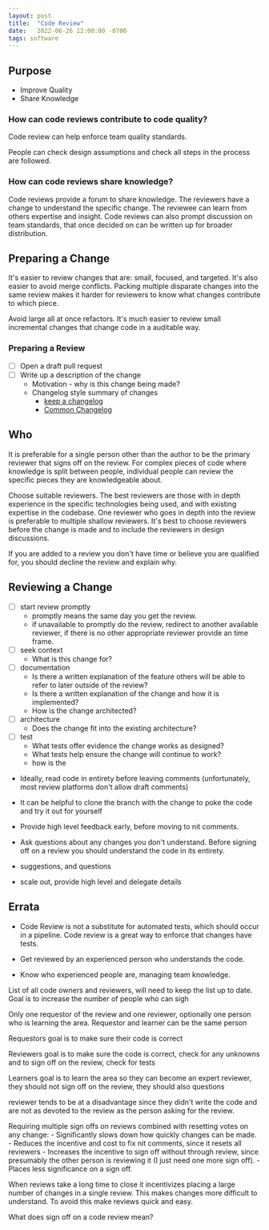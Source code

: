 ```yaml
---
layout: post
title:  "Code Review"
date:   2022-06-26 12:00:00 -0700
tags: software
---
```

## Purpose

- Improve Quality
- Share Knowledge

### How can code reviews contribute to code quality?

Code review can help enforce team quality standards.

People can check design assumptions and check all steps in the process are followed.

### How can code reviews share knowledge?

Code reviews provide a forum to share knowledge.
The reviewers have a change to understand the specific change.
The reviewee can learn from others expertise and insight.
Code reviews can also prompt discussion on team standards, that once decided on can be written up for broader distribution.

## Preparing a Change

It's easier to review changes that are: small, focused, and targeted. It's also easier to avoid merge conflicts. Packing multiple disparate changes into the same review makes it harder for reviewers to know what changes contribute to which piece.

Avoid large all at once refactors. It's much easier to review small incremental changes that change code in a auditable way.

### Preparing a Review

- [ ] Open a draft pull request
- [ ] Write up a description of the change
    - Motivation - why is this change being made?
    - Changelog style summary of changes
        - [keep a changelog](https://keepachangelog.com/en/1.0.0/)
        - [Common Changelog](https://common-changelog.org/)

## Who

It is preferable for a single person other than the author to be the primary reviewer that signs off on the review. For complex pieces of code where knowledge is split between people, individual people can review the specific pieces they are knowledgeable about.

Choose suitable reviewers. The best reviewers are those with in depth experience in the specific technologies being used, and with existing expertise in the codebase. One reviewer who goes in depth into the review is preferable to multiple shallow reviewers. It's best to choose reviewers before the change is made and to include the reviewers in design discussions.

If you are added to a review you don't have time or believe you are qualified for, you should decline the review and explain why.

## Reviewing a Change

- [ ] start review promptly
    - promptly means the same day you get the review.
    - if unavailable to promptly do the review, redirect to another available reviewer, if there is no other appropriate reviewer provide an time frame.
- [ ] seek context
    - What is this change for?
- [ ] documentation
    - Is there a written explanation of the feature others will be able to refer to later outside of the review?
    - Is there a written explanation of the change and how it is implemented?
    - How is the change architected?
- [ ] architecture
    - Does the change fit into the existing architecture?
- [ ] test
    - What tests offer evidence the change works as designed?
    - What tests help ensure the change will continue to work?
    - how is the

- Ideally, read code in entirety before leaving comments (unfortunately, most review platforms don't allow draft comments)
- It can be helpful to clone the branch with the change to poke the code and try it out for yourself
- Provide high level feedback early, before moving to nit comments.
- Ask questions about any changes you don't understand. Before signing off on a review you should understand the code in its entirety.

- suggestions, and questions
- scale out, provide high level and delegate details


## Errata

- Code Review is not a substitute for automated tests, which should occur in a pipeline. Code review is a great way to enforce that changes have tests.

- Get reviewed by an experienced person who understands the code.

- Know who experienced people are, managing team knowledge.

List of all code owners and reviewers, will need to keep the list up to date. Goal is to increase the number of people who can sigh

Only one requestor of the review and one reviewer, optionally one person who is learning the area. Requestor and learner can be the same person

Requestors goal is to make sure their code is correct

Reviewers goal is to make sure the code is correct, check for any unknowns and to sign off on the review, check for tests

Learners goal is to learn the area so they can become an expert reviewer, they should not sign off on the review, they should also questions

reviewer tends to be at a disadvantage since they didn't write the code and are not as devoted to the review as the person asking for the review.

Requiring multiple sign offs on reviews combined with resetting votes on any change:
    - Significantly slows down how quickly changes can be made.
    - Reduces the incentive and cost to fix nit comments, since it resets all reviewers
    - Increases the incentive to sign off without through review, since presumably the other person is reviewing it (I just need one more sign off).
    - Places less significance on a sign off.


When reviews take a long time to close it incentivizes placing a large number of changes in a single review. This makes changes more difficult to understand. To avoid this make reviews quick and easy.

What does sign off on a code review mean?
